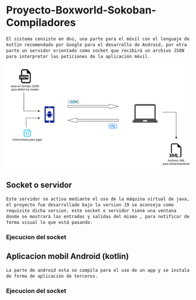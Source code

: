 # Proyecto-Boxworld-Sokoban-Compiladores
    El sistema consiste en dos, una parte para el móvil con el lenguaje de kotlin recomendado por Google para el desarrollo de Android, por otra parte un servidor orientado como socket que recibirá un archivo JSON para interpretar las peticiones de la aplicación móvil.

<img src='/recursos-git/01_1366x768_scrot.png'>

## Socket o servidor

	Este servidor se activa mediante el uso de la máquina virtual de java, el proyecto fue desarrollado bajo la version 19 se aconseja como requisito dicha version, este socket o servidor tiene una ventana donde se mostrará las entradas y salidas del mismo , para notificar de forma visual lo que está pasando.

### Ejecucion del socket

## Aplicacion mobil Android (kotlin)

	La parte de android esta se compila para el uso de un app y se instala de forma de aplicación de terceros.

### Ejecucion del socket